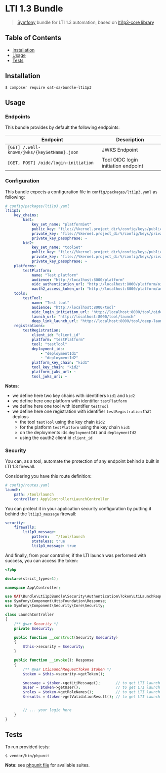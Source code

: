 # LTI 1.3 Bundle

> [Symfony](https://symfony.com/) bundle for LTI 1.3 automation, based on [lti1p3-core library](https://github.com/oat-sa/lib-lti1p3-core)

## Table of Contents

- [Installation](#installation)
- [Usage](#usage)
- [Tests](#tests)

## Installation

```console
$ composer require oat-sa/bundle-lti1p3
```

## Usage

### Endpoints

This bundle provides by default the following endpoints:

| Endpoint                                    | Description                         |
|---------------------------------------------|-------------------------------------|
| `[GET] /.well-known/jwks/{keySetName}.json` | JWKS Endpoint                       |
| `[GET, POST] /oidc/login-initiation`        | Tool OIDC login initiation endpoint |

### Configuration

This bundle expects a configuration file in `config/packages/lti1p3.yaml` as following:

```yaml
# config/packages/lti1p3.yaml
lti1p3:
    key_chains:
        kid1:
            key_set_name: "platformSet"
            public_key: "file://%kernel.project_dir%/config/keys/public.key"
            private_key: "file://%kernel.project_dir%/config/keys/private.key"
            private_key_passphrase: ~
        kid2:
            key_set_name: "toolSet"
            public_key: "file://%kernel.project_dir%/config/keys/public.key"
            private_key: "file://%kernel.project_dir%/config/keys/private.key"
            private_key_passphrase: ~
    platforms:
        testPlatform:
            name: "Test platform"
            audience: "http://localhost:8000/platform"
            oidc_authentication_url: "http://localhost:8000/platform/oidc-auth"
            oauth2_access_token_url: "http://localhost:8000/platform/access-token"
    tools:
        testTool:
            name: "Test tool"
            audience: "http://localhost:8000/tool"
            oidc_login_initiation_url: "http://localhost:8000/tool/oidc-init"
            launch_url: "http://localhost:8000/tool/launch"
            deep_link_launch_url: "http://localhost:8000/tool/deep-launch"
    registrations:
        testRegistration:
            client_id: "client_id"
            platform: "testPlatform"
            tool: "testTool"
            deployment_ids:
                - "deploymentId1"
                - "deploymentId2"
            platform_key_chain: "kid1"
            tool_key_chain: "kid2"
            platform_jwks_url: ~
            tool_jwks_url: ~
```
**Notes**:
- we define here two key chains with identifiers `kid1` and `kid2`
- we define here one platform with identifier `testPlatform`
- we define here one tool with identifier `testTool`
- we define here one registration with identifier `testRegistration` that deploys
    - the tool `testTool` using the key chain `kid2`
    - for the platform `testPlatform` using the key chain `kid1`
    - on the deployments ids `deploymentId1` and `deploymentId2`
    - using the oauth2 client id `client_id`

### Security

You can, as a tool, automate the protection of any endpoint behind a built in LTI 1.3 firewall.

Considering you have this route definition:
```yaml
# config/routes.yaml
launch:
    path: /tool/launch
    controller: App\Controller\LaunchController
```

You can protect it in your application security configuration by putting it behind the `lti1p3_message` firewall:
```yaml
security:
    firewalls:
        lti1p3_message:
            pattern:   ^/tool/launch
            stateless: true
            lti1p3_message: true
```

And finally, from your controller, if the LTI launch was performed with success, you can access the token:
```php
<?php

declare(strict_types=1);

namespace App\Controller;

use OAT\Bundle\Lti1p3Bundle\Security\Authentication\Token\LtiLaunchRequestToken;
use Symfony\Component\HttpFoundation\Response;
use Symfony\Component\Security\Core\Security;

class LaunchController
{
    /** @var Security */
    private $security;

    public function __construct(Security $security)
    {
        $this->security = $security;
    }

    public function __invoke(): Response
    {
        /** @var LtiLaunchRequestToken $token */
        $token = $this->security->getToken();

        $message = $token->getLtiMessage();       // to get LTI launch message [LtiMessageInterface]
        $user = $token->getUser();                // to get LTI launch user identifier
        $roles = $token->getRoleNames();          // to get LTI launch roles
        $results = $token->getValidationResult(); // to get LTI launch validation result details


        // ... your logic here
    }
}
```

## Tests

To run provided tests:

```console
$ vendor/bin/phpunit
```

**Note**: see [phpunit file](phpunit.xml.dist) for available suites.
